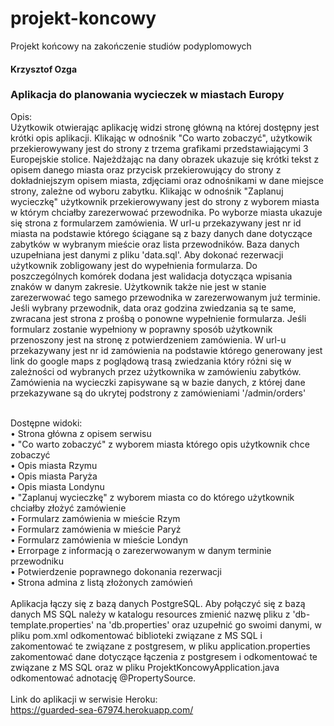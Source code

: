# projekt-koncowy
Projekt końcowy na zakończenie studiów podyplomowych
<h4>Krzysztof Ozga</h4>
<h3>Aplikacja do planowania wycieczek w miastach Europy</h3>
Opis:
<br>Użytkowik otwierając aplikację widzi stronę główną na której dostępny jest krótki opis aplikacji. Klikając w odnośnik "Co warto zobaczyć", użytkowik przekierowywany jest do strony z trzema grafikami przedstawiającymi 3 Europejskie stolice. Najeżdżając na dany obrazek ukazuje się krótki tekst z opisem danego miasta oraz przycisk przekierowujący do strony z dokładniejszym opisem miasta, zdjęciami oraz odnośnikami w dane miejsce strony, zależne od wyboru zabytku. Klikając w odnośnik "Zaplanuj wycieczkę" użytkownik przekierowywany jest do strony z wyborem miasta w którym chciałby zarezerwować przewodnika. Po wyborze miasta ukazuje się strona z formularzem zamówienia. W url-u przekazywany jest nr id miasta na podstawie którego ściągane są z bazy danych dane dotyczące zabytków w wybranym mieście oraz lista przewodników. Baza danych uzupełniana jest danymi z pliku 'data.sql'. Aby dokonać rezerwacji użytkownik zobligowany jest do wypełnienia formularza. Do poszczególnych komórek dodana jest walidacja dotycząca wpisania znaków w danym zakresie. Użytkownik także nie jest w stanie zarezerwować tego samego przewodnika w zarezerwowanym już terminie. Jeśli wybrany przewodnik, data oraz godzina zwiedzania są te same, zwracana jest strona z prośbą o ponowne wypełnienie formularza. Jeśli formularz zostanie wypełniony w poprawny sposób użytkownik przenoszony jest na stronę z potwierdzeniem zamówienia. W url-u przekazywany jest nr id zamówienia na podstawie którego generowany jest link do google maps z poglądową trasą zwiedzania który różni się w zależności od wybranych przez użytkownika w zamówieniu zabytków. Zamówienia na wycieczki zapisywane są w bazie danych, z której dane przekazywane są do ukrytej podstrony z zamówieniami '/admin/orders'
 
<br>Dostępne widoki:
<br> • Strona główna z opisem serwisu
<br> • "Co warto zobaczyć" z wyborem miasta którego opis użytkownik chce zobaczyć
<br> • Opis miasta Rzymu
<br> • Opis miasta Paryża
<br> • Opis miasta Londynu
<br> • "Zaplanuj wycieczkę" z wyborem miasta co do którego użytkownik chciałby złożyć zamówienie
<br> • Formularz zamówienia w mieście Rzym
<br> • Formularz zamówienia w mieście Paryż
<br> • Formularz zamówienia w mieście Londyn
<br> • Errorpage z informacją o zarezerwowanym w danym terminie przewodniku
<br> • Potwierdzenie poprawnego dokonania rezerwacji
<br> • Strona admina z listą złożonych zamówień
<br>
<br>Aplikacja łączy się z bazą danych PostgreSQL.
Aby połączyć się z bazą danych MS SQL należy w katalogu resources zmienić nazwę pliku z 'db-template.properties' na 'db.properties' oraz uzupełnić go swoimi danymi, w pliku pom.xml odkomentować biblioteki związane z MS SQL i zakomentować te związane z postgresem, w pliku application.properties zakomentować dane dotyczące łączenia z postgresem i odkomentować te związane z MS SQL oraz w pliku ProjektKoncowyApplication.java odkomentować adnotację @PropertySource.
<br>
<br>Link do aplikacji w serwisie Heroku:
<br>https://guarded-sea-67974.herokuapp.com/
